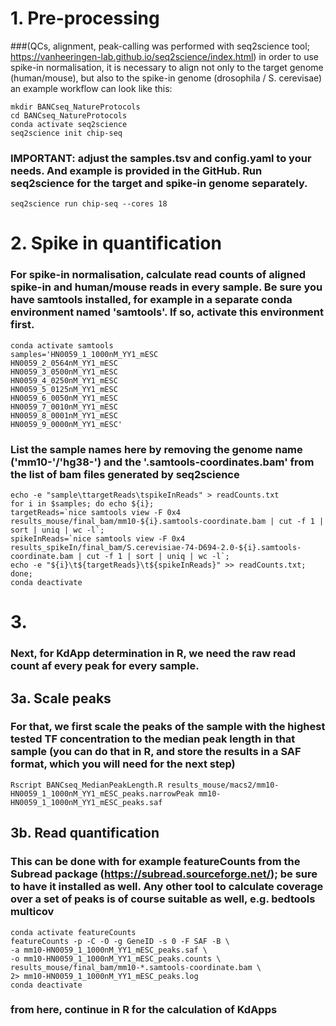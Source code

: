 # 1. Pre-processing
###(QCs, alignment, peak-calling was performed with seq2science tool; https://vanheeringen-lab.github.io/seq2science/index.html) in order to use spike-in normalisation, it is necessary to align not only to the target genome (human/mouse), but also to the spike-in genome (drosophila / S. cerevisae) an example workflow can look like this:
```console
mkdir BANCseq_NatureProtocols
cd BANCseq_NatureProtocols
conda activate seq2science
seq2science init chip-seq
```
### IMPORTANT: adjust the samples.tsv and config.yaml to your needs. And example is provided in the GitHub. Run seq2science for the target and spike-in genome separately.
```console
seq2science run chip-seq --cores 18
```

# 2. Spike in quantification
### For spike-in normalisation, calculate read counts of aligned spike-in and human/mouse reads in every sample. Be sure you have samtools installed, for example in a separate conda environment named 'samtools'. If so, activate this environment first.
```console
conda activate samtools
samples='HN0059_1_1000nM_YY1_mESC
HN0059_2_0564nM_YY1_mESC
HN0059_3_0500nM_YY1_mESC
HN0059_4_0250nM_YY1_mESC
HN0059_5_0125nM_YY1_mESC
HN0059_6_0050nM_YY1_mESC
HN0059_7_0010nM_YY1_mESC
HN0059_8_0001nM_YY1_mESC
HN0059_9_0000nM_YY1_mESC'
```
### List the sample names here by removing the genome name ('mm10-'/'hg38-') and the '.samtools-coordinates.bam' from the list of bam files generated by seq2science
```console
echo -e "sample\ttargetReads\tspikeInReads" > readCounts.txt
for i in $samples; do echo ${i};
targetReads=`nice samtools view -F 0x4 results_mouse/final_bam/mm10-${i}.samtools-coordinate.bam | cut -f 1 | sort | uniq | wc -l`;
spikeInReads=`nice samtools view -F 0x4 results_spikeIn/final_bam/S.cerevisiae-74-D694-2.0-${i}.samtools-coordinate.bam | cut -f 1 | sort | uniq | wc -l`;
echo -e "${i}\t${targetReads}\t${spikeInReads}" >> readCounts.txt;
done;
conda deactivate
```

# 3.  
### Next, for KdApp determination in R, we need the raw read count af every peak for every sample.
## 3a. Scale peaks
### For that, we first scale the peaks of the sample with the highest tested TF concentration to the median peak length in that sample (you can do that in R, and store the results in a SAF format, which you will need for the next step)
```console
Rscript BANCseq_MedianPeakLength.R results_mouse/macs2/mm10-HN0059_1_1000nM_YY1_mESC_peaks.narrowPeak mm10-HN0059_1_1000nM_YY1_mESC_peaks.saf
```

## 3b. Read quantification
### This can be done with for example featureCounts from the Subread package (https://subread.sourceforge.net/); be sure to have it installed as well. Any other tool to calculate coverage over a set of peaks is of course suitable as well, e.g. bedtools multicov
```console
conda activate featureCounts
featureCounts -p -C -O -g GeneID -s 0 -F SAF -B \
-a mm10-HN0059_1_1000nM_YY1_mESC_peaks.saf \
-o mm10-HN0059_1_1000nM_YY1_mESC_peaks.counts \
results_mouse/final_bam/mm10-*.samtools-coordinate.bam \
2> mm10-HN0059_1_1000nM_YY1_mESC_peaks.log
conda deactivate
```
### from here, continue in R for the calculation of KdApps
